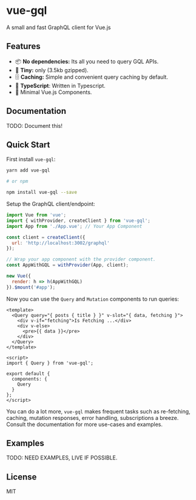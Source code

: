 # vue-gql

A small and fast GraphQL client for Vue.js

## Features

- 📦 **No dependencies:** Its all you need to query GQL APIs.
- 🦐 **Tiny:** only (3.5kb gzipped).
- 🗄 **Caching:** Simple and convenient query caching by default.
- 💪 **TypeScript**: Written in Typescript.
- 💚 Minimal Vue.js Components.

## Documentation

TODO: Document this!

## Quick Start

First install `vue-gql`:

```bash
yarn add vue-gql

# or npm

npm install vue-gql --save
```

Setup the GraphQL client/endpoint:

```js
import Vue from 'vue';
import { withProvider, createClient } from 'vue-gql';
import App from './App.vue'; // Your App Component

const client = createClient({
  url: 'http://localhost:3002/graphql'
});

// Wrap your app component with the provider component.
const AppWithGQL = withProvider(App, client);

new Vue({
  render: h => h(AppWithGQL)
}).$mount('#app');
```

Now you can use the `Query` and `Mutation` components to run queries:

```vue
<template>
  <Query query="{ posts { title } }" v-slot="{ data, fetching }">
    <div v-if="fetching">Is Fetching ...</div>
    <div v-else>
      <pre>{{ data }}</pre>
    </div>
  </Query>
</template>

<script>
import { Query } from 'vue-gql';

export default {
  components: {
    Query
  }
};
</script>
```

You can do a lot more, `vue-gql` makes frequent tasks such as re-fetching, caching, mutation responses, error handling, subscriptions a breeze. Consult the documentation for more use-cases and examples.

## Examples

TODO: NEED EXAMPLES, LIVE IF POSSIBLE.

## License

MIT
